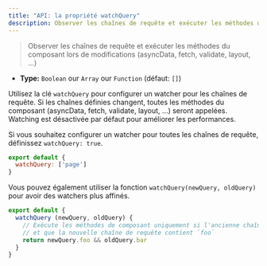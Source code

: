 ```yaml
---
title: "API: la propriété watchQuery"
description: Observer les chaînes de requête et exécuter les méthodes du composant lors d'une modification (asyncData, fetch, validate, layout, ...)
---
```


> Observer les chaînes de requête et exécuter les méthodes du composant lors de modifications (asyncData, fetch, validate, layout, ...)
- **Type:** `Boolean` our `Array` our `Function` (défaut: `[]`)

Utilisez la clé `watchQuery` pour configurer un watcher pour les chaînes de requête. Si les chaînes définies changent, toutes les méthodes du composant (asyncData, fetch, validate, layout, ...) seront appelées. Watching est désactivée par défaut pour améliorer les performances.

Si vous souhaitez configurer un watcher pour toutes les chaînes de requête, définissez `watchQuery: true`.

```js
export default {
  watchQuery: ['page']
}
```

Vous pouvez également utiliser la fonction `watchQuery(newQuery, oldQuery)` pour avoir des watchers plus affinés.

```js
export default {
  watchQuery (newQuery, oldQuery) {
    // Exécute les méthodes de composant uniquement si l'ancienne chaîne de requête contenait `bar`
    // et que la nouvelle chaîne de requête contient `foo`    
    return newQuery.foo && oldQuery.bar
  }
}
```
